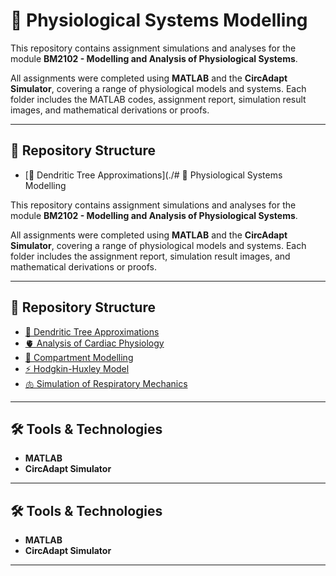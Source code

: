

# 🧠 Physiological Systems Modelling

This repository contains assignment simulations and analyses for the module **BM2102 - Modelling and Analysis of Physiological Systems**.  

All assignments were completed using **MATLAB** and the **CircAdapt Simulator**, covering a range of physiological models and systems. Each folder includes the MATLAB codes, assignment report, simulation result images, and mathematical derivations or proofs.  

---

## 📂 Repository Structure

- [🌳 Dendritic Tree Approximations](./# 🧠 Physiological Systems Modelling

This repository contains assignment simulations and analyses for the module **BM2102 - Modelling and Analysis of Physiological Systems**.  

All assignments were completed using **MATLAB** and the **CircAdapt Simulator**, covering a range of physiological models and systems. Each folder includes the assignment report, simulation result images, and mathematical derivations or proofs.  

---

## 📂 Repository Structure

- [🌳 Dendritic Tree Approximations](./dendritic-tree-approximations)  
- [🫀 Analysis of Cardiac Physiology](./analysis%20of%20cardiac%20physiology)  
- [🧪 Compartment Modelling](./compartment%20modelling)  
- [⚡ Hodgkin-Huxley Model](./hodgkin%20huxley%20model)  
- [🫁 Simulation of Respiratory Mechanics](./simulation%20of%20respiratory%20mechanics)  

---

## 🛠 Tools & Technologies

- **MATLAB**  
- **CircAdapt Simulator**  

---



## 🛠 Tools & Technologies

- **MATLAB**  
- **CircAdapt Simulator**  

---

